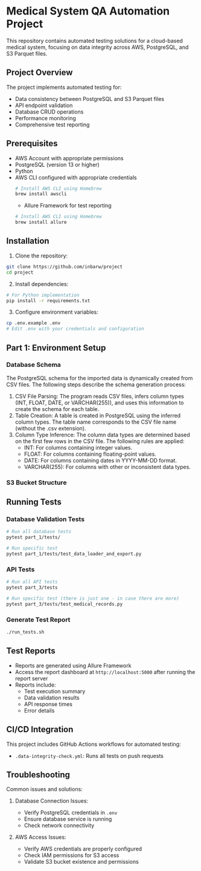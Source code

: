 # Medical System QA Automation Project

This repository contains automated testing solutions for a cloud-based medical system, focusing on data integrity across AWS, PostgreSQL, and S3 Parquet files.

## Project Overview

The project implements automated testing for:
- Data consistency between PostgreSQL and S3 Parquet files
- API endpoint validation
- Database CRUD operations
- Performance monitoring
- Comprehensive test reporting

## Prerequisites

- AWS Account with appropriate permissions
- PostgreSQL (version 13 or higher)
- Python 
- AWS CLI configured with appropriate credentials
  ```bash
  # Install AWS CLI using Homebrew
  brew install awscli
  ```
  - Allure Framework for test reporting
  ```bash
  # Install AWS CLI using Homebrew
  brew install allure
  ```
  
## Installation

1. Clone the repository:
```bash
git clone https://github.com/inbarw/project
cd project
```

2. Install dependencies:
```bash
# For Python implementation
pip install -r requirements.txt
```

3. Configure environment variables:
```bash
cp .env.example .env
# Edit .env with your credentials and configuration
```

## Part 1: Environment Setup

### Database Schema

The PostgreSQL schema for the imported data is dynamically created from CSV files. The following steps describe the schema generation process:
1. CSV File Parsing: The program reads CSV files, infers column types (INT, FLOAT, DATE, or VARCHAR(255)), and uses this information to create the schema for each table.
2. Table Creation: A table is created in PostgreSQL using the inferred column types. The table name corresponds to the CSV file name (without the .csv extension).
3. Column Type Inference: The column data types are determined based on the first few rows in the CSV file. The following rules are applied:
   * INT: For columns containing integer values.
   * FLOAT: For columns containing floating-point values.
   * DATE: For columns containing dates in YYYY-MM-DD format.
   * VARCHAR(255): For columns with other or inconsistent data types.

### S3 Bucket Structure

## Running Tests

### Database Validation Tests
```bash
# Run all database tests
pytest part_1/tests/

# Run specific test
pytest part_1/tests/test_data_loader_and_export.py
```

### API Tests
```bash
# Run all API tests
pytest part_3/tests

# Run specific test (there is just one - in case there are more)
pytest part_3/tests/test_medical_records.py
```

### Generate Test Report
```bash
./run_tests.sh
```

## Test Reports

- Reports are generated using Allure Framework
- Access the report dashboard at `http://localhost:5000` after running the report server
- Reports include:
  - Test execution summary
  - Data validation results
  - API response times
  - Error details

## CI/CD Integration

This project includes GitHub Actions workflows for automated testing:
- `.data-integrity-check.yml`: Runs all tests on push requests

## Troubleshooting

Common issues and solutions:

1. Database Connection Issues:
   - Verify PostgreSQL credentials in `.env`
   - Ensure database service is running
   - Check network connectivity

2. AWS Access Issues:
   - Verify AWS credentials are properly configured
   - Check IAM permissions for S3 access
   - Validate S3 bucket existence and permissions
